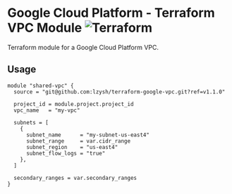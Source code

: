 # Google Cloud Platform - Terraform VPC Module ![Terraform](https://github.com/lzysh/terraform-google-vpc/workflows/Terraform/badge.svg)

Terraform module for a Google Cloud Platform VPC.

## Usage

```hcl
module "shared-vpc" {
  source = "git@github.com:lzysh/terraform-google-vpc.git?ref=v1.1.0"
  
  project_id = module.project.project_id
  vpc_name   = "my-vpc"

  subnets = [
    {
      subnet_name      = "my-subnet-us-east4"
      subnet_range     = var.cidr_range
      subnet_region    = "us-east4"
      subnet_flow_logs = "true"
    },
  ]

  secondary_ranges = var.secondary_ranges
}
```
